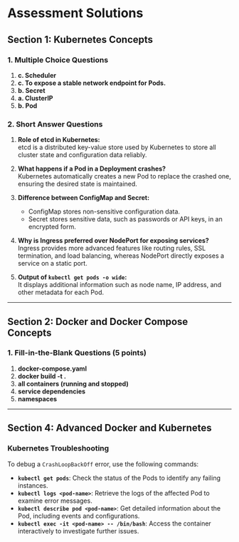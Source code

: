 # Assessment Solutions

## Section 1: Kubernetes Concepts

### 1. Multiple Choice Questions
1. **c. Scheduler**
2. **c. To expose a stable network endpoint for Pods.**
3. **b. Secret**
4. **a. ClusterIP**
5. **b. Pod**

### 2. Short Answer Questions 
1. **Role of etcd in Kubernetes:**  
   etcd is a distributed key-value store used by Kubernetes to store all cluster state and configuration data reliably.

2. **What happens if a Pod in a Deployment crashes?**  
   Kubernetes automatically creates a new Pod to replace the crashed one, ensuring the desired state is maintained.

3. **Difference between ConfigMap and Secret:**  
   - ConfigMap stores non-sensitive configuration data.
   - Secret stores sensitive data, such as passwords or API keys, in an encrypted form.

4. **Why is Ingress preferred over NodePort for exposing services?**  
   Ingress provides more advanced features like routing rules, SSL termination, and load balancing, whereas NodePort directly exposes a service on a static port.

5. **Output of `kubectl get pods -o wide`:**  
   It displays additional information such as node name, IP address, and other metadata for each Pod.

---

## Section 2: Docker and Docker Compose Concepts

### 1. Fill-in-the-Blank Questions (5 points)
1. **docker-compose.yaml**
2. **docker build -t <image-name> .**
3. **all containers (running and stopped)**
4. **service dependencies**
5. **namespaces**

---

## Section 4: Advanced Docker and Kubernetes

### Kubernetes Troubleshooting

To debug a `CrashLoopBackOff` error, use the following commands:

- **`kubectl get pods`**: Check the status of the Pods to identify any failing instances.  
- **`kubectl logs <pod-name>`**: Retrieve the logs of the affected Pod to examine error messages.  
- **`kubectl describe pod <pod-name>`**: Get detailed information about the Pod, including events and configurations.  
- **`kubectl exec -it <pod-name> -- /bin/bash`**: Access the container interactively to investigate further issues.  
